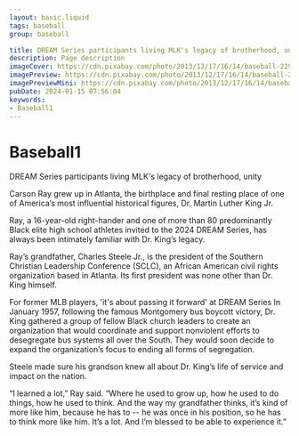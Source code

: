 ```yaml
---
layout: basic.liquid
tags: baseball
group: baseball

title: DREAM Series participants living MLK's legacy of brotherhood, unity
description: Page description
imageCover: https://cdn.pixabay.com/photo/2013/12/17/16/14/baseball-229873_1280.jpg
imagePreview: https://cdn.pixabay.com/photo/2013/12/17/16/14/baseball-229873_1280.jpg
imagePreviewMini: https://cdn.pixabay.com/photo/2013/12/17/16/14/baseball-229873_1280.jpg
pubDate: 2024-01-15 07:56:04
keywords:
- Baseball1
---
```


# Baseball1

DREAM Series participants living MLK's legacy of brotherhood, unity

Carson Ray grew up in Atlanta, the birthplace and final resting place of one of America’s most influential historical figures, Dr. Martin Luther King Jr.

Ray, a 16-year-old right-hander and one of more than 80 predominantly Black elite high school athletes invited to the 2024 DREAM Series, has always been intimately familiar with Dr. King’s legacy.

Ray’s grandfather, Charles Steele Jr., is the president of the Southern Christian Leadership Conference (SCLC), an African American civil rights organization based in Atlanta. Its first president was none other than Dr. King himself.

For former MLB players, 'it's about passing it forward' at DREAM Series
In January 1957, following the famous Montgomery bus boycott victory, Dr. King gathered a group of fellow Black church leaders to create an organization that would coordinate and support nonviolent efforts to desegregate bus systems all over the South. They would soon decide to expand the organization’s focus to ending all forms of segregation.

Steele made sure his grandson knew all about Dr. King’s life of service and impact on the nation.

“I learned a lot,” Ray said. “Where he used to grow up, how he used to do things, how he used to think. And the way my grandfather thinks, it’s kind of more like him, because he has to -- he was once in his position, so he has to think more like him. It’s a lot. And I’m blessed to be able to experience it.”

